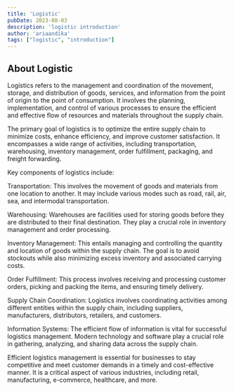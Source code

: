 ```yaml
---
title: 'Logistic'
pubDate: 2023-08-03
description: 'logistic introduction'
author: 'ariaandika'
tags: ["logistic", "introduction"]
---
```

<!-- # Logistic -->

## About Logistic

Logistics refers to the management and coordination of the movement, storage, and distribution of goods, services, and information from the point of origin to the point of consumption. It involves the planning, implementation, and control of various processes to ensure the efficient and effective flow of resources and materials throughout the supply chain.

The primary goal of logistics is to optimize the entire supply chain to minimize costs, enhance efficiency, and improve customer satisfaction. It encompasses a wide range of activities, including transportation, warehousing, inventory management, order fulfillment, packaging, and freight forwarding.

Key components of logistics include:

Transportation: This involves the movement of goods and materials from one location to another. It may include various modes such as road, rail, air, sea, and intermodal transportation.

Warehousing: Warehouses are facilities used for storing goods before they are distributed to their final destination. They play a crucial role in inventory management and order processing.

Inventory Management: This entails managing and controlling the quantity and location of goods within the supply chain. The goal is to avoid stockouts while also minimizing excess inventory and associated carrying costs.

Order Fulfillment: This process involves receiving and processing customer orders, picking and packing the items, and ensuring timely delivery.

Supply Chain Coordination: Logistics involves coordinating activities among different entities within the supply chain, including suppliers, manufacturers, distributors, retailers, and customers.

Information Systems: The efficient flow of information is vital for successful logistics management. Modern technology and software play a crucial role in gathering, analyzing, and sharing data across the supply chain.

Efficient logistics management is essential for businesses to stay competitive and meet customer demands in a timely and cost-effective manner. It is a critical aspect of various industries, including retail, manufacturing, e-commerce, healthcare, and more.
